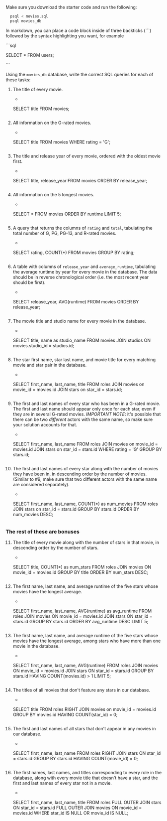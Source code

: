 Make sure you download the starter code and run the following:

```sh
  psql < movies.sql
  psql movies_db
```

In markdown, you can place a code block inside of three backticks (```) followed by the syntax highlighting you want, for example

\```sql

SELECT \* FROM users;

\```

Using the `movies_db` database, write the correct SQL queries for each of these tasks:

1.  The title of every movie.
    - ```sql

    SELECT title
    FROM movies;

    ```

2.  All information on the G-rated movies.
    - ```sql

    SELECT title
    FROM movies
    WHERE rating = 'G';

    ```

3.  The title and release year of every movie, ordered with the
    oldest movie first.
    - ```sql

    SELECT title, release_year
    FROM movies
    ORDER BY release_year;

    ```

4.  All information on the 5 longest movies.
    - ```sql

    SELECT *
    FROM movies
    ORDER BY runtime
    LIMIT 5;

    ```

5.  A query that returns the columns of `rating` and `total`, tabulating the
    total number of G, PG, PG-13, and R-rated movies.
    - ```sql

    SELECT rating, COUNT(\*)
    FROM movies
    GROUP BY rating;

    ```

6.  A table with columns of `release_year` and `average_runtime`,
    tabulating the average runtime by year for every movie in the database. The data should be in reverse chronological order (i.e. the most recent year should be first).
    - ```sql

    SELECT release_year, AVG(runtime)
    FROM movies
    ORDER BY release_year;

    ```

7.  The movie title and studio name for every movie in the
    database.
    - ```sql

    SELECT title, name as studio_name
    FROM movies
    JOIN studios
    ON movies.studio_id = studios.id;

    ```

8.  The star first name, star last name, and movie title for every
    matching movie and star pair in the database.
    - ```sql

    SELECT first_name, last_name, title
    FROM roles
    JOIN movies on movie_id = movies.id
    JOIN stars on star_id = stars.id;

    ```

9.  The first and last names of every star who has been in a G-rated movie. The first and last name should appear only once for each star, even if they are in several G-rated movies. _IMPORTANT NOTE_: it's possible that there can be two _different_ actors with the same name, so make sure your solution accounts for that.
    - ```sql

    SELECT first_name, last_name
    FROM roles
    JOIN movies on movie_id = movies.id
    JOIN stars on star_id = stars.id
    WHERE rating = 'G'
    GROUP BY stars.id;

    ```

10. The first and last names of every star along with the number
    of movies they have been in, in descending order by the number of movies. (Similar to #9, make sure
    that two different actors with the same name are considered separately).
    - ```sql

    SELECT first_name, last_name, COUNT(*) as num_movies
    FROM roles
    JOIN stars on star_id = stars.id
    GROUP BY stars.id
    ORDER BY num_movies DESC;

    ```

### The rest of these are bonuses

11. The title of every movie along with the number of stars in
    that movie, in descending order by the number of stars.
    - ```sql

    SELECT title, COUNT(*) as num_stars
    FROM roles
    JOIN movies ON movie_id = movies.id
    GROUP BY title
    ORDER BY num_stars DESC;

    ```

12. The first name, last name, and average runtime of the five
    stars whose movies have the longest average.
    - ```sql

    SELECT first_name, last_name, AVG(runtime) as avg_runtime
    FROM roles
    JOIN movies ON movie_id = movies.id
    JOIN stars ON star_id = stars.id
    GROUP BY stars.id
    ORDER BY avg_runtime DESC
    LIMIT 5;

    ```

13. The first name, last name, and average runtime of the five
    stars whose movies have the longest average, among stars who have more than one movie in the database.
    - ```sql

    SELECT first_name, last_name, AVG(runtime)
    FROM roles
    JOIN movies ON movie_id = movies.id
    JOIN stars ON star_id = stars.id
    GROUP BY stars.id
    HAVING COUNT(movies.id) > 1
    LIMIT 5;

    ```

14. The titles of all movies that don't feature any stars in our
    database.
    - ```sql

    SELECT title
    FROM roles
    RIGHT JOIN movies on movie_id = movies.id
    GROUP BY movies.id
    HAVING COUNT(star_id) = 0;

    ```

15. The first and last names of all stars that don't appear in any movies in our database.
    - ```sql

    SELECT first_name, last_name
    FROM roles
    RIGHT JOIN stars ON star_id = stars.id
    GROUP BY stars.id
    HAVING COUNT(movie_id) = 0;

    ```

16. The first names, last names, and titles corresponding to every
    role in the database, along with every movie title that doesn't have a star, and the first and last names of every star not in a movie.
    - ```sql

    SELECT first_name, last_name, title
    FROM roles
    FULL OUTER JOIN stars ON star_id = stars.id
    FULL OUTER JOIN movies ON movie_id = movies.id
    WHERE star_id IS NULL OR movie_id IS NULL;
    
    ```
